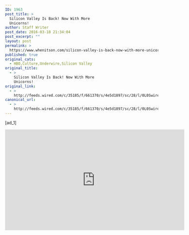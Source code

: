```yaml
---
ID: 1963
post_title: >
  Silicon Valley Is Back! Now With More
  Unicorns!
author: Staff Writer
post_date: 2016-03-18 21:34:04
post_excerpt: ""
layout: post
permalink: >
  https://www.whenitson.com/silicon-valley-is-back-now-with-more-unicorns/
published: true
original_cats:
  - HBO,Culture,Underwire,Silicon Valley
original_title:
  - >
    Silicon Valley Is Back! Now With More
    Unicorns!
original_link:
  - >
    http://feeds.wired.com/c/35185/f/661370/s/4e5d1897/sc/28/l/0L0Swired0N0C20A160C0A30Csilicon0Evalley0Etrailer0C/story01.htm
canonical_url:
  - >
    http://feeds.wired.com/c/35185/f/661370/s/4e5d1897/sc/28/l/0L0Swired0N0C20A160C0A30Csilicon0Evalley0Etrailer0C/story01.htm
---
```

 [ad_1]
<br><div id="start-of-content"><article class="content link-underline relative body-copy border-b pad-b-50" data-js="content" itemprop="articleBody" readability="60.289317507418"><p><iframe width="590" height="332" src="https://www.youtube.com/embed/gLJdzky63BA?feature=oembed" frameborder="0" allowfullscreen=""/></p>
<p>Union Civil War general Lew Wallace’s 1880 historical adventure novel <em>Ben-Hur: A Tale of the Christ</em> was the best-selling American novel of the 19th century, ahead of <em>Uncle Tom’s Cabin</em>. It was first adapted into a film in 1907, and again in 1925—but most people are familiar with the 1959 Charlton Heston-starring version that won an unprecedented 11 Oscars. (That total has since been tied by <em>Lord of the Rings: The Return of the King</em>.) It’s a sword-and-sandal epic that takes place during the time of Jesus Christ, and touts <a href="https://www.youtube.com/watch?v=frE9rXnaHpE" target="_blank">one of the most exhilarating action sequences</a> in all of American cinema.</p>
<p>All those Academy Awards kept the inclination for another remake at bay for nearly 60 years, but at long last, a fourth <em>Ben-Hur</em> film will hit theaters Aug. 12. Directed by Timur Bekmambetov (<em>Wanted</em>), it stars Jack Huston (<em>Boardwalk Empire</em>) as Ben-Hur, a prince in Jerusalem who is thrown into slavery after he’s betrayed by a childhood friend (played by Toby Kebbell). This time around, MGM and Paramount are working with husband and wife producing team Mark Burnett (<em>Survivor</em>) and Roma Downey (<em>Touched by an Angel</em>), who previously brought the popular but controversial miniseries <em>The Bible</em> to History Channel.</p>
<p>Biblical stories used to be tentpole movies for the major studios. Heston starred in both <em>Ben-Hur</em> and <em>The Ten Commandments</em>. And the past few years have seen an unmistakable rise in low-budget films directed at religious communities, specifically evangelical Christians, and raking in box-office dollars from audiences that mainstream films are missing. This first trailer doesn’t reveal much about the Christ storyline, which was mostly background detail in the 1959 film, but this version will reportedly feature a much bigger arc for Jesus (Rodrigo Santoro). So the time is ripe for a big-budget remake of a Hollywood classic—even one that trades sweeping grandeur for a remake with <em>Clash of the Titans</em>-style CGI effects and a healthy dose of <em>Gladiator</em> thrown in for good measure. </p>
<p><strong>Pause at:</strong> 0:17 for slave driver Quintus James Cosmo, better known as Jeor Mormont on <em>Game of Thrones</em>. 0:25 for a particularly nasty battering ram at the bow of an attacking ship. 0:40 for the first of many biblical motifs (accompanied by an <em>Inception</em> bwaaaaamp). 0:43 for Sheik Ilderim (Morgan Freeman), who prepares Ben-Hur for the chariot races. 1:32 for a glimpse of the iconic racetrack. 1:52 for Esther (Nazanin Boniadi, of <em>Homeland</em>). 2:10 for Judah Ben-Hur happening upon the crucifixion of Jesus. 2:20 to hear Messala (Kebbell) yell, “Are we having fun now, brother?” in the worst near-deployment of <a href="https://www.youtube.com/watch?v=VflIdXP46RU" target="_blank">Henry Pollard’s catchphrase</a> ever.</p>
							<a class="visually-hidden skip-to-text-link focusable bg-white" href="#start-of-content">Go Back to Top. Skip To: Start of Article.</a>
						</article>


					</div>
<br>[ad_2]
<br><a href="http://feeds.wired.com/c/35185/f/661370/s/4e5d1897/sc/28/l/0L0Swired0N0C20A160C0A30Csilicon0Evalley0Etrailer0C/story01.htm">Source </a>